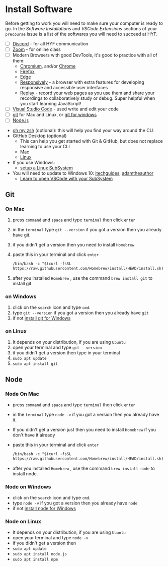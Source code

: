 # Install Software

Before getting to work you will need to make sure your computer is ready to go.
In the _Software Installations_ and _VSCode Extensions_ sections of your
`precourse` issue is a list of the softwares you will need to succeed at HYF.

- [ ] [Discord](https://discord.com/download) - for all HYF communication
- [ ] [Zoom](https://zoom.us/support/download) - for online class
- [ ] Modern Browsers with good DevTools, it's good to practice with all of
      them:
  - [Chromium](https://download-chromium.appspot.com/), and/or
    [Chrome](https://www.google.com/chrome/)
  - [Firefox](https://www.mozilla.org/en-US/firefox/developer/)
  - [Edge](https://www.microsoft.com/en-us/edge)
  - [Responsively](https://responsively.app/) - a browser with extra features
    for developing responsive and accessible user interfaces
  - [Replay](https://www.replay.io/) - record your web pages as you use them and
    share your recordings to collaboratively study or debug. Super helpful when
    you start learning JavaScript!
- [ ] [Visual Studio Code](https://code.visualstudio.com/download) - used write
      and edit your code
- [ ] [git](https://git-scm.com/downloads) for Mac and Linux, or
      [git for windows](https://gitforwindows.org/)
- [ ] [Node.js](https://nodejs.org/en/)
- [oh my zsh](https://ohmyz.sh/) (optional): this will help you find your way
  around the CLI
- GitHub Desktop (optional)
  - This can help you get started with Git & GitHub, but does not replace
    learning to use your CLI
  - [Mac](https://desktop.github.com/)
  - [Linux](https://github.com/shiftkey/desktop#debianubuntu-distributions)
- If you use Windows:
  - [setup a Linux SubSystem](https://docs.microsoft.com/en-us/windows/wsl/install-win10)
- You will need to update to Windows 10:
  [itechguides](https://www.itechguides.com/windows-subsystem-for-linux/),
  [adamtheauthor](https://adamtheautomator.com/windows-subsystem-for-linux/)
  - [Learn to open VSCode with your SubSystem](https://docs.microsoft.com/en-us/windows/wsl/tutorials/wsl-vscode)

## Git

### On Mac

1. press `command` and `space` and type `terminal` then click `enter`
2. in the `terminal` type `git --version` if you got a version then you already
   have git.
3. if you didn't get a version then you need to install `Homebrew`
4. paste this in your terminal and click `enter`

   ```markdown
   /bin/bash -c "$(curl -fsSL
   https://raw.githubusercontent.com/Homebrew/install/HEAD/install.sh)"
   ```

5. after you installed `Homebrew` , use the command `brew install git` to
   install git.

### on Windows

1. click on the `search` icon and type `cmd`.
2. type `git --version` if you got a version then you already have `git`
3. if not [install git for Windows](https://gitforwindows.org/)

### on Linux

1. It depends on your distribution, if you are using `Ubuntu`
2. open your terminal and type `git --version`
3. if you didn't get a version then type in your terminal
4. `sudo apt update`
5. `sudo apt install git`

## Node

### Node On Mac

- press `command` and `space` and type `terminal` then click `enter`
- in the `terminal` type `node -v` if you got a version then you already have
  it.
- If you didn't get a version just then you need to install `Homebrew` if you
  don't have it already
- paste this in your terminal and click `enter`

  ```markdown
  /bin/bash -c "$(curl -fsSL
  https://raw.githubusercontent.com/Homebrew/install/HEAD/install.sh)"
  ```

- after you installed `Homebrew` , use the command `brew install node` to
  install node.

### Node on Windows

- click on the `search` icon and type `cmd`.
- type `node -v` if you got a version then you already have `node`
- if not [install node for Windows](https://nodejs.org/en/download)

### Node on Linux

- It depends on your distribution, if you are using `Ubuntu`
- open your terminal and type `node -v`
- if you didn't get a version then
- `sudo apt update`
- `sudo apt install node.js`
- `sudo apt install npm`
